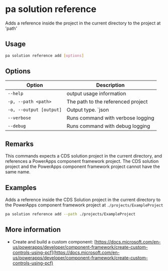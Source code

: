 # pa solution reference

Adds a reference inside the project in the current directory to the project at 'path'

## Usage

```sh
pa solution reference add [options]
```

## Options

Option|Description
------|-----------
`--help`|output usage information
`-p, --path <path>`|The path to the referenced project
`-o, --output [output]`|Output type. `json|text`. Default `text`
`--verbose`|Runs command with verbose logging
`--debug`|Runs command with debug logging

## Remarks

This commands expects a CDS solution project in the current directory, and references a PowerApps component framework project.
The CDS solution project and the PowerApps component framework project cannot have the same name.

## Examples

Adds a reference inside the CDS Solution project in the current directory to the PowerApps component framework project at `./projects/ExampleProject`

```sh
pa solution reference add --path ./projects/ExampleProject
```

## More information

- Create and build a custom component: [https://docs.microsoft.com/en-us/powerapps/developer/component-framework/create-custom-controls-using-pcf](https://docs.microsoft.com/en-us/powerapps/developer/component-framework/create-custom-controls-using-pcf)